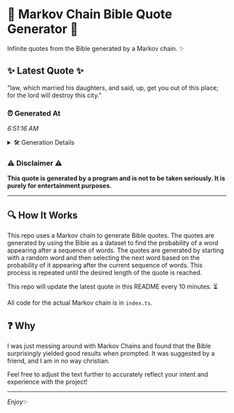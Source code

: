 # 📖 Markov Chain Bible Quote Generator 📖

Infinite quotes from the Bible generated by a Markov chain. ✨

## ✨ Latest Quote ✨
"law, which married his daughters, and said, up, get you out of this place; for the lord will destroy this city."

### ⏰ Generated At
*6:51:16 AM*

<details>
    <summary>🛠️ Generation Details</summary>
    <p>
        <strong>🌱 Seed:</strong> law,<br>
        <strong>🔄 Iterations:</strong> 20<br>
        <strong>📜 Context History:</strong><br>[ law, ]: which<br>[ law,, which ]: married<br>[ law,, which, married ]: his<br>[ law,, which, married, his ]: daughters,<br>[ law,, which, married, his, daughters, ]: and<br>[ law,, which, married, his, daughters,, and ]: said,<br>[ which, married, his, daughters,, and, said, ]: up,<br>[ married, his, daughters,, and, said,, up, ]: get<br>[ his, daughters,, and, said,, up,, get ]: you<br>[ daughters,, and, said,, up,, get, you ]: out<br>[ and, said,, up,, get, you, out ]: of<br>[ said,, up,, get, you, out, of ]: this<br>[ up,, get, you, out, of, this ]: place;<br>[ get, you, out, of, this, place; ]: for<br>[ you, out, of, this, place;, for ]: the<br>[ out, of, this, place;, for, the ]: lord<br>[ of, this, place;, for, the, lord ]: will<br>[ this, place;, for, the, lord, will ]: destroy<br>[ place;, for, the, lord, will, destroy ]: this<br>[ for, the, lord, will, destroy, this ]: city.<br>
    </p>
</details>

### ⚠️ Disclaimer ⚠️
**This quote is generated by a program and is not to be taken seriously. It is purely for entertainment purposes.**

---

## 🔍 How It Works

This repo uses a Markov chain to generate Bible quotes. The quotes are generated by using the Bible as a dataset to find the probability of a word appearing after a sequence of words. The quotes are generated by starting with a random word and then selecting the next word based on the probability of it appearing after the current sequence of words. This process is repeated until the desired length of the quote is reached.

This repo will update the latest quote in this README every 10 minutes. ⏳

All code for the actual Markov chain is in `index.ts`.

## ❓ Why

I was just messing around with Markov Chains and found that the Bible surprisingly yielded good results when prompted. 
It was suggested by a friend, and I am in no way christian.

Feel free to adjust the text further to accurately reflect your intent and experience with the project!

---

*Enjoy*✨
